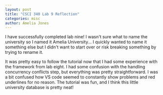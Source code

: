 ```yaml
---
layout: post
title: "CSCI 340 Lab 9 Reflection"
categories: misc
author: Amelia Jones
---
```


I have successfully completed lab nine!
I wasn't sure what to name the university so I named it Amelia University... I quickly wanted to name it something else but I didn't want to start over or risk breaking something by trying to rename it.

It was pretty easy to follow the tutorial now that I had some experience with the framework from lab eight. I had some confusion with the handling concurrency conflicts step, but everything was pretty straightforward. I was a bit confused how VS code seemed to constantly show problems and red underlines for no reason. 
The tutorial was fun, and I think this little university database is pretty neat!




